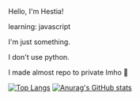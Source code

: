 Hello, I'm Hestia!

learning:
javascript

I'm just something.

I don't use python.

I made almost repo to private lmho 🤣

[![Top Langs](https://github-readme-stats.vercel.app/api/top-langs/?username=Hestia2345)](https://github.com/anuraghazra/github-readme-stats)
[![Anurag's GitHub stats](https://github-readme-stats.vercel.app/api?username=Hestia2345)](https://github.com/anuraghazra/github-readme-stats)



<!--
**Hestia2345/Hestia2345** is a ✨ _special_ ✨ repository because its `README.md` (this file) appears on your GitHub profile.

Here are some ideas to get you started:

- 🔭 I’m currently working on ...
- 🌱 I’m currently learning ...
- 👯 I’m looking to collaborate on ...
- 🤔 I’m looking for help with ...
- 💬 Ask me about ...
- 📫 How to reach me: ...
- 😄 Pronouns: ...
- ⚡ Fun fact: ...
-->
